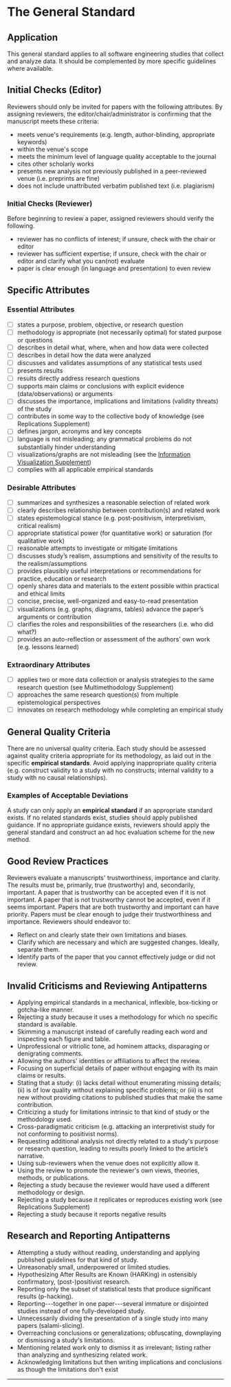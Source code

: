 # The General Standard 

<standard name = "General Standard">

## Application 

This general standard applies to all software engineering studies that
collect and analyze data. It should be complemented by more specific
guidelines where available.

## Initial Checks (Editor) 

Reviewers should only be invited for papers with the following
attributes. By assigning reviewers, the editor/chair/administrator is
confirming that the manuscript meets these criteria:
-   meets venue's requirements (e.g. length, author-blinding,
    appropriate keywords)
-   within the venue's scope
-   meets the minimum level of language quality acceptable to the
    journal
-   cites other scholarly works
-   presents new analysis not previously published in a peer-reviewed
    venue (i.e. preprints are fine)
-   does not include unattributed verbatim published text (i.e.
    plagiarism)

### Initial Checks (Reviewer)

Before beginning to review a paper, assigned reviewers should verify the
following.
-   reviewer has no conflicts of interest; if unsure, check with the
    chair or editor
-   reviewer has sufficient expertise; if unsure, check with the chair
    or editor and clarify what you can(not) evaluate
-   paper is clear enough (in language and presentation) to even review

## Specific Attributes 

### Essential Attributes 
<checklist name="Essential">

- [ ]	states a purpose, problem, objective, or research question
- [ ]	methodology is appropriate (not necessarily optimal) for stated purpose or questions
- [ ]	describes in detail what, where, when and how data were collected
- [ ]	describes in detail how the data were analyzed
- [ ]	discusses and validates assumptions of any statistical tests used
- [ ]	presents results
- [ ]	results directly address research questions
- [ ]	supports main claims or conclusions with explicit evidence (data/observations) or arguments
- [ ]	discusses the importance, implications and limitations (validity threats) of the study
- [ ]	contributes in some way to the collective body of knowledge (see Replications Supplement)
- [ ]	defines jargon, acronyms and key concepts
- [ ]	language is not misleading; any grammatical problems do not substantially hinder understanding
- [ ]	visualizations/graphs are not misleading (see the [Information Visualization Supplement](https://github.com/acmsigsoft/EmpiricalStandards/blob/development/Supplements/InformationVisualization.md))
- [ ]	complies with all applicable empirical standards
</checklist>
     
### Desirable Attributes
<checklist name="Desirable">

- [ ]	summarizes and synthesizes a reasonable selection of related work
- [ ]	clearly describes relationship between contribution(s) and related work
- [ ]	states epistemological stance (e.g. post-positivism, interpretivism, critical realism)
- [ ]	appropriate statistical power (for quantitative work) or saturation (for qualitative work)
- [ ]	reasonable attempts to investigate or mitigate limitations
- [ ]	discusses study’s realism, assumptions and sensitivity of the results to the realism/assumptions
- [ ]	provides plausibly useful interpretations or recommendations for practice, education or research
- [ ]	openly shares data and materials to the extent possible within practical and ethical limits
- [ ]	concise, precise, well-organized and easy-to-read presentation
- [ ]	visualizations (e.g. graphs, diagrams, tables) advance the paper’s arguments or contribution
- [ ]	clarifies the roles and responsibilities of the researchers (i.e. who did what?)
- [ ]	provides an auto-reflection or assessment of the authors’ own work (e.g. lessons learned)
</checklist>
     
### Extraordinary Attributes 	
<checklist name="Extraordinary">

- [ ]	applies two or more data collection or analysis strategies to the same research question (see Multimethodology Supplement)
- [ ]	approaches the same research question(s) from multiple epistemological perspectives
- [ ]	innovates on research methodology while completing an empirical study
</checklist>

## General Quality Criteria 

There are no universal quality criteria. Each study should be assessed
against quality criteria appropriate for its methodology, as laid out in
the specific **empirical standards**. Avoid applying inappropriate
quality criteria (e.g. construct validity to a study with no constructs;
internal validity to a study with no causal relationships).

### Examples of Acceptable Deviations 

A study can only apply an **empirical standard** if an appropriate
standard exists. If no related standards exist, studies should apply
published guidance. If no appropriate guidance exists, reviewers should
apply the general standard and construct an ad hoc evaluation scheme for
the new method.

## Good Review Practices 

Reviewers evaluate a manuscripts' trustworthiness, importance and
clarity. The results must be, primarily, true (trustworthy) and,
secondarily, important. A paper that is trustworthy can be accepted even
if it is not important. A paper that is not trustworthy cannot be
accepted, even if it seems important. Papers that are both trustworthy
and important can have priority. Papers must be clear enough to judge
their trustworthiness and importance. Reviewers should endeavor to:
-   Reflect on and clearly state their own limitations and biases.
-   Clarify which are necessary and which are suggested changes.
    Ideally, separate them.
-   Identify parts of the paper that you cannot effectively judge or did
    not review.

## Invalid Criticisms and Reviewing Antipatterns
-   Applying empirical standards in a mechanical, inflexible,
    box-ticking or gotcha-like manner.
-   Rejecting a study because it uses a methodology for which no
    specific standard is available.
-   Skimming a manuscript instead of carefully reading each word and
    inspecting each figure and table.
-   Unprofessional or vitriolic tone, ad hominem attacks, disparaging or
    denigrating comments.
-   Allowing the authors' identities or affiliations to affect the
    review.
-   Focusing on superficial details of paper without engaging with its
    main claims or results.
-   Stating that a study: (i) lacks detail without enumerating missing
    details; (ii) is of low quality without explaining specific
    problems; or (iii) is not new without providing citations to
    published studies that make the same contribution.
-   Criticizing a study for limitations intrinsic to that kind of study
    or the methodology used.
-   Cross-paradigmatic criticism (e.g. attacking an interpretivist study
    for not conforming to positivist norms).
-   Requesting additional analysis not directly related to a study's purpose or research question, 
    leading to results poorly linked to the article’s narrative.
-   Using sub-reviewers when the venue does not explicitly allow it.
-   Using the review to promote the reviewer\'s own views, theories,
    methods, or publications.
-   Rejecting a study because the reviewer would have used a different
    methodology or design.
-   Rejecting a study because it replicates or reproduces existing work (see Replications Supplement)
-   Rejecting a study because it reports negative results

## Research and Reporting Antipatterns
-   Attempting a study without reading, understanding and applying
    published guidelines for that kind of study.
-   Unreasonably small, underpowered or limited studies.
-   Hypothesizing After Results are Known (HARKing) in ostensibly
    confirmatory, (post-)positivist research.
-   Reporting only the subset of statistical tests that produce
    significant results (p-hacking).
-   Reporting---together in one paper---several immature or disjointed
    studies instead of one fully-developed study.
-   Unnecessarily dividing the presentation of a single study into many
    papers (salami-slicing).
-   Overreaching conclusions or generalizations; obfuscating,
    downplaying or dismissing a study's limitations.
-   Mentioning related work only to dismiss it as irrelevant; listing
    rather than analyzing and synthesizing related work.
-   Acknowledging limitations but then writing implications and
    conclusions as though the limitations don't exist
</standard>
    
---
